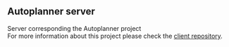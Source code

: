 ## Autoplanner server
Server corresponding the Autoplanner project\
For more information about this project please check the [client repository](https://github.com/FrankBatista1/AutoPlanner-client-project).

